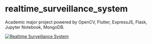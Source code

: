 # realtime_surveillance_system
Academic major project powered by OpenCV, Flutter, ExpressJS, Flask, Jupyter Notebook, MongoDB.

[![Realtime Surveillance System](https://img.youtube.com/vi/XlDWZ4XkOiQ/0.jpg)](https://youtu.be/XlDWZ4XkOiQ "Presentation Video - Click to Watch!")



